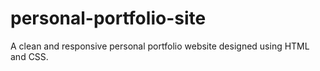 # personal-portfolio-site
A clean and responsive personal portfolio website designed using HTML and CSS.
